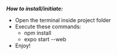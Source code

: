 ***How to install/initiate:*** 

- Open the terminal inside project folder
- Execute these commands:
  - npm install
  - expo start --web
- Enjoy!
